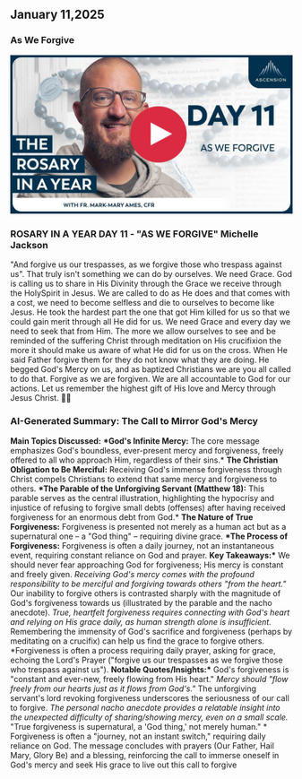 ## January 11,2025

### As We Forgive

[![As We Forgive](https://raw.githubusercontent.com/linusjf/RIAY/refs/heads/main/January/jpgs/Day011.jpg)](https://youtu.be/hSa8NhXUgws "As We Forgive")

### ROSARY IN A YEAR DAY 11 - "AS WE FORGIVE" Michelle Jackson

"And forgive us our trespasses, as we forgive those who trespass against us". That truly isn't something we can do by ourselves. We need Grace. God is calling us to share in His Divinity through the Grace we receive through the HolySpirit in Jesus. We are called to do as He does and that comes with a cost, we need to become selfless and die to ourselves to become like Jesus. He took the hardest part the one that got Him killed for us so that we could gain merit through all He did for us. We need Grace and every day we need to seek that from Him. The more we allow ourselves to see and be reminded of the suffering Christ through meditation on His crucifixion the more it should make us aware of what He did for us on the cross. When He said Father forgive them for they do not know what they are doing. He begged God's Mercy on us, and as baptized Christians we are you all called to do that. Forgive as we are forgiven. We are all accountable to God for our actions. Let us remember the highest gift of His love and Mercy through Jesus Christ. 🙏🏻

### AI-Generated Summary: The Call to Mirror God's Mercy

**Main Topics Discussed:** **\*God's Infinite Mercy:** The core message emphasizes God's boundless, ever-present mercy and forgiveness, freely offered to all who approach Him, regardless of their sins.\* **The Christian Obligation to Be Merciful:** Receiving God's immense forgiveness through Christ compels Christians to extend that same mercy and forgiveness to others. **\*The Parable of the Unforgiving Servant (Matthew 18):** This parable serves as the central illustration, highlighting the hypocrisy and injustice of refusing to forgive small debts (offenses) after having received forgiveness for an enormous debt from God.\* **The Nature of True Forgiveness:** Forgiveness is presented not merely as a human act but as a supernatural one – a "God thing" – requiring divine grace. **\*The Process of Forgiveness:** Forgiveness is often a daily journey, not an instantaneous event, requiring constant reliance on God and prayer. **Key Takeaways:\*** We should never fear approaching God for forgiveness; His mercy is constant and freely given. _Receiving God's mercy comes with the profound responsibility to be merciful and forgiving towards others "from the heart."_ Our inability to forgive others is contrasted sharply with the magnitude of God's forgiveness towards us (illustrated by the parable and the nacho anecdote). _True, heartfelt forgiveness requires connecting with God's heart and relying on His grace daily, as human strength alone is insufficient._ Remembering the immensity of God's sacrifice and forgiveness (perhaps by meditating on a crucifix) can help us find the grace to forgive others. \*Forgiveness is often a process requiring daily prayer, asking for grace, echoing the Lord's Prayer ("forgive us our trespasses as we forgive those who trespass against us"). **Notable Quotes/Insights:\*** God's forgiveness is "constant and ever-new, freely flowing from His heart." _Mercy should "flow freely from our hearts just as it flows from God's."_ The unforgiving servant's lord revoking forgiveness underscores the seriousness of our call to forgive. _The personal nacho anecdote provides a relatable insight into the unexpected difficulty of sharing/showing mercy, even on a small scale._ "True forgiveness is supernatural, a 'God thing,' not merely human." \* Forgiveness is often a "journey, not an instant switch," requiring daily reliance on God. The message concludes with prayers (Our Father, Hail Mary, Glory Be) and a blessing, reinforcing the call to immerse oneself in God's mercy and seek His grace to live out this call to forgive
